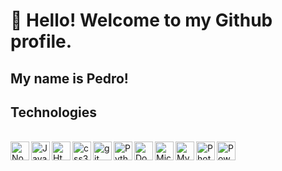 # 👋 Hello! Welcome to my Github profile.
## My name is Pedro!

## Technologies
<div style: "display: inline_block"><br>
<img align="left" alt="Nodejs " title="Nodejs " width="30px" style="padding-right 10px" src="https://upload.wikimedia.org/wikipedia/commons/d/d9/Node.js_logo.svg" />
<img align="left" alt="JavaScript" title="JavaScript" width="30px" style="padding-right 10px" src="https://cdn.jsdelivr.net/gh/devicons/devicon@latest/icons/javascript/javascript-plain.svg"" />
<img align="left" alt="Html5" title="Html5" width="30px" style="padding-right 10px" src="https://cdn.jsdelivr.net/gh/devicons/devicon@latest/icons/html5/html5-original.svg" />
<img align="left" alt="css3" title="css3" width="30px" style="padding-right 10px" src="https://cdn.jsdelivr.net/gh/devicons/devicon@latest/icons/css3/css3-original.svg" />
<img align="left" alt ="git" title="git" width="30px" style="padding-right 10px" src="https://upload.wikimedia.org/wikipedia/commons/3/3f/Git_icon.svg" />
<img align="left" alt="Python" title="Python" width="30px" style="padding-right 10px" src="https://upload.wikimedia.org/wikipedia/commons/c/c3/Python-logo-notext.svg" />
<img align="left" alt="Docker" title="Docker" width="30px" style="padding-right 10px" src="https://www.svgrepo.com/show/331370/docker.svg" />
<img loading="lazy" align="left" alt="Microsoft PowerAutomate" title="Microsoft PowerAutomate" width="30px" style="padding-right 10px" src="https://upload.wikimedia.org/wikipedia/commons/4/4d/Microsoft_Power_Automate.svg" />
<img align="left" alt="MySQL" title="MySQL" width="30px" style="padding-right 10px" src="https://cdn.jsdelivr.net/gh/devicons/devicon@latest/icons/mysql/mysql-original.svg" />
<img align="left" alt="Photoshop " title="Photoshop " width="30px" style="padding-right 10px" src="https://upload.wikimedia.org/wikipedia/commons/a/af/Adobe_Photoshop_CC_icon.svg" />
  
<img align="left" alt="PowerApps " title="PowerApps " width="30px" style="padding-right 10px" src="https://en.wikipedia.org/wiki/Microsoft_Power_Platform#/media/File:Microsoft_Power_Platform_logo.svg" />


</div>     
